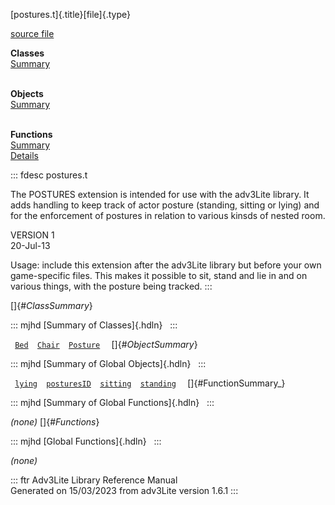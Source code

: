 [postures.t]{.title}[file]{.type}

[source file](../source/postures.t.html)

**Classes**\
[Summary](#_ClassSummary_)\
 

**Objects**\
[Summary](#_ObjectSummary_)\
 

**Functions**\
[Summary](#_FunctionSummary_)\
[Details](#_Functions_)

::: fdesc
postures.t

The POSTURES extension is intended for use with the adv3Lite library. It
adds handling to keep track of actor posture (standing, sitting or
lying) and for the enforcement of postures in relation to various kinsds
of nested room.

VERSION 1\
20-Jul-13

Usage: include this extension after the adv3Lite library but before your
own game-specific files. This makes it possible to sit, stand and lie in
and on various things, with the posture being tracked.
:::

[]{#_ClassSummary_}

::: mjhd
[Summary of Classes]{.hdln}  
:::

` `[`Bed`](../object/Bed.html)`  `[`Chair`](../object/Chair.html)`  `[`Posture`](../object/Posture.html)`  `
[]{#_ObjectSummary_}

::: mjhd
[Summary of Global Objects]{.hdln}  
:::

` `[`lying`](../object/lying.html)`  `[`posturesID`](../object/posturesID.html)`  `[`sitting`](../object/sitting.html)`  `[`standing`](../object/standing.html)`  `
[]{#FunctionSummary_}

::: mjhd
[Summary of Global Functions]{.hdln}  
:::

*(none)* []{#_Functions_}

::: mjhd
[Global Functions]{.hdln}  
:::

*(none)*

::: ftr
Adv3Lite Library Reference Manual\
Generated on 15/03/2023 from adv3Lite version 1.6.1
:::
